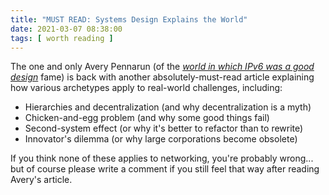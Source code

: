 ```yaml
---
title: "MUST READ: Systems Design Explains the World"
date: 2021-03-07 08:38:00
tags: [ worth reading ]
---
```

The one and only Avery Pennarun (of the *[world in which IPv6 was a good design](https://blog.ipspace.net/2020/03/world-in-which-ipv6-was-good-design.html)* fame) is back with another absolutely-must-read article explaining how various archetypes apply to real-world challenges, including:

* Hierarchies and decentralization (and why decentralization is a myth)
* Chicken-and-egg problem (and why some good things fail)
* Second-system effect (or why it's better to refactor than to rewrite)
* Innovator's dilemma (or why large corporations become obsolete)

If you think none of these applies to networking, you're probably wrong... but of course please write a comment if you still feel that way after reading Avery's article.